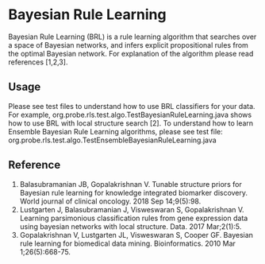 # Bayesian Rule Learning
Bayesian Rule Learning (BRL) is a rule learning algorithm that searches over a space of Bayesian networks, and infers explicit propositional rules from the optimal Bayesian network. For explanation of the algorithm please read references [1,2,3].

## Usage
Please see test files to understand how to use BRL classifiers for your data. For example, org.probe.rls.test.algo.TestBayesianRuleLearning.java shows how to use BRL with local structure search [2]. To understand how to learn Ensemble Bayesian Rule Learning algorithms, please see test file: org.probe.rls.test.algo.TestEnsembleBayesianRuleLearning.java

## Reference
1.  Balasubramanian JB, Gopalakrishnan V. Tunable structure priors for Bayesian rule learning for knowledge integrated biomarker discovery. World journal of clinical oncology. 2018 Sep 14;9(5):98.
2.  Lustgarten J, Balasubramanian J, Visweswaran S, Gopalakrishnan V. Learning parsimonious classification rules from gene expression data using bayesian networks with local structure. Data. 2017 Mar;2(1):5.
3.  Gopalakrishnan V, Lustgarten JL, Visweswaran S, Cooper GF. Bayesian rule learning for biomedical data mining. Bioinformatics. 2010 Mar 1;26(5):668-75.
